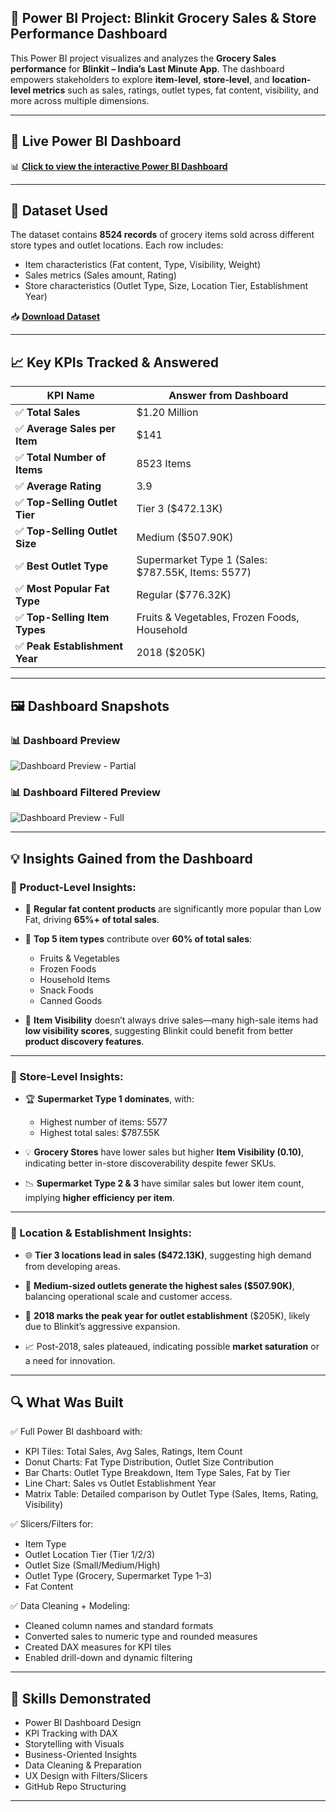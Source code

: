 ## 🛒 Power BI Project: Blinkit Grocery Sales & Store Performance Dashboard

This Power BI project visualizes and analyzes the **Grocery Sales performance** for **Blinkit – India’s Last Minute App**. The dashboard empowers stakeholders to explore **item-level**, **store-level**, and **location-level metrics** such as sales, ratings, outlet types, fat content, visibility, and more across multiple dimensions.

---

## 🚀 Live Power BI Dashboard

📊 [**Click to view the interactive Power BI Dashboard**](https://app.powerbi.com/links/IfYXKpt1VB?ctid=deb1b7b3-b2e4-49f8-b031-9a339ea9839c&pbi_source=linkShare&bookmarkGuid=590999f3-063c-44ef-b71b-e8a784b18641)

---

## 📂 Dataset Used

The dataset contains **8524 records** of grocery items sold across different store types and outlet locations. Each row includes:

* Item characteristics (Fat content, Type, Visibility, Weight)
* Sales metrics (Sales amount, Rating)
* Store characteristics (Outlet Type, Size, Location Tier, Establishment Year)

📥 [**Download Dataset**](https://github.com/your-username/blinkit-grocery-analysis/raw/main/BlinkIT%20Grocery%20Data.xlsx)

---

## 📈 Key KPIs Tracked & Answered

| KPI Name                      | Answer from Dashboard                              |
| ----------------------------- | -------------------------------------------------- |
| ✅ **Total Sales**             | \$1.20 Million                                     |
| ✅ **Average Sales per Item**  | \$141                                              |
| ✅ **Total Number of Items**   | 8523 Items                                         |
| ✅ **Average Rating**          | 3.9                                                |
| ✅ **Top-Selling Outlet Tier** | Tier 3 (\$472.13K)                                 |
| ✅ **Top-Selling Outlet Size** | Medium (\$507.90K)                                 |
| ✅ **Best Outlet Type**        | Supermarket Type 1 (Sales: \$787.55K, Items: 5577) |
| ✅ **Most Popular Fat Type**   | Regular (\$776.32K)                                |
| ✅ **Top-Selling Item Types**  | Fruits & Vegetables, Frozen Foods, Household       |
| ✅ **Peak Establishment Year** | 2018 (\$205K)                                      |

---

## 🖼️ Dashboard Snapshots

### 📊 Dashboard Preview

![Dashboard Preview - Partial](https://github.com/your-username/blinkit-grocery-analysis/raw/main/images/Blinkit_Dashboard.png)

### 📊 Dashboard Filtered Preview

![Dashboard Preview - Full](https://github.com/your-username/blinkit-grocery-analysis/raw/main/images/Filtered_view.png)

---

## 💡 Insights Gained from the Dashboard

### 🧪 Product-Level Insights:

* 🔹 **Regular fat content products** are significantly more popular than Low Fat, driving **65%+ of total sales**.

* 🔹 **Top 5 item types** contribute over **60% of total sales**:

  * Fruits & Vegetables
  * Frozen Foods
  * Household Items
  * Snack Foods
  * Canned Goods

* 🔹 **Item Visibility** doesn’t always drive sales—many high-sale items had **low visibility scores**, suggesting Blinkit could benefit from better **product discovery features**.

---

### 🏪 Store-Level Insights:

* 🏆 **Supermarket Type 1 dominates**, with:

  * Highest number of items: 5577
  * Highest total sales: \$787.55K

* 💡 **Grocery Stores** have lower sales but higher **Item Visibility (0.10)**, indicating better in-store discoverability despite fewer SKUs.

* 📉 **Supermarket Type 2 & 3** have similar sales but lower item count, implying **higher efficiency per item**.

---

### 📍 Location & Establishment Insights:

* 🌐 **Tier 3 locations lead in sales (\$472.13K)**, suggesting high demand from developing areas.
  
* 🏬 **Medium-sized outlets generate the highest sales (\$507.90K)**, balancing operational scale and customer access.
  
* 📅 **2018 marks the peak year for outlet establishment** (\$205K), likely due to Blinkit’s aggressive expansion.
  
* 📈 Post-2018, sales plateaued, indicating possible **market saturation** or a need for innovation.

---

## 🔍 What Was Built

✅ Full Power BI dashboard with:

* KPI Tiles: Total Sales, Avg Sales, Ratings, Item Count
* Donut Charts: Fat Type Distribution, Outlet Size Contribution
* Bar Charts: Outlet Type Breakdown, Item Type Sales, Fat by Tier
* Line Chart: Sales vs Outlet Establishment Year
* Matrix Table: Detailed comparison by Outlet Type (Sales, Items, Rating, Visibility)

✅ Slicers/Filters for:

* Item Type
* Outlet Location Tier (Tier 1/2/3)
* Outlet Size (Small/Medium/High)
* Outlet Type (Grocery, Supermarket Type 1–3)
* Fat Content

✅ Data Cleaning + Modeling:

* Cleaned column names and standard formats
* Converted sales to numeric type and rounded measures
* Created DAX measures for KPI tiles
* Enabled drill-down and dynamic filtering

---

## 🧰 Skills Demonstrated

* Power BI Dashboard Design
* KPI Tracking with DAX
* Storytelling with Visuals
* Business-Oriented Insights
* Data Cleaning & Preparation
* UX Design with Filters/Slicers
* GitHub Repo Structuring

---
